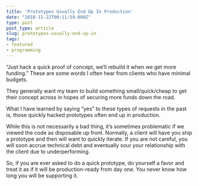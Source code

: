 ```yaml
---
title: 'Prototypes Usually End Up In Production'
date: "2018-11-22T00:11:59.000Z"
type: post 
post_type: article
slug: prototypes-usually-end-up-in
tags: 
- featured
- programming
---
```

“Just hack a quick proof of concept, we’ll rebuild it when we get more funding.”  These are some words I often hear from clients who have minimal budgets. 

They generally want my team to build something small/quick/cheap to get their concept across in hopes of securing more funds down the road. 

What I have learned by saying “yes” to these types of requests in the past is, those quickly hacked prototypes often end up in production. 

While this is not necessarily a bad thing, it’s sometimes problematic if we viewed the code as disposable up front. Normally, a client will have you ship a prototype and then will want to quickly iterate. If you are not careful, you will soon accrue technical debt and eventually sour your relationship with the client due to underperforming. 

So, if you are ever asked to do a quick prototype, do yourself a favor and treat it as if it will be production-ready from day one. You never know how long you will be supporting it. 
